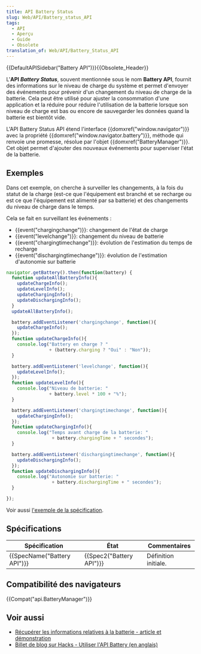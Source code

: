 ```yaml
---
title: API Battery Status
slug: Web/API/Battery_status_API
tags:
  - API
  - Aperçu
  - Guide
  - Obsolete
translation_of: Web/API/Battery_Status_API
---
```

{{DefaultAPISidebar("Battery API")}}{{Obsolete_Header}}

L'**API _Battery Status_**, souvent mentionnée sous le nom **Battery API**, fournit des informations sur le niveau de charge du système et permet d'envoyer des événements pour prévenir d'un changement du niveau de charge de la batterie. Cela peut être utilisé pour ajuster la consommation d'une application et la réduire pour réduire l'utilisation de la batterie lorsque son niveau de charge est bas ou encore de sauvegarder les données quand la batterie est bientôt vide.

L'API Battery Status API étend l'interface {{domxref("window.navigator")}} avec la propriété {{domxref("window.navigator.battery")}}, méthode qui renvoie une promesse, résolue par l'objet {{domxref("BatteryManager")}}. Cet objet permet d'ajouter des nouveaux événements pour superviser l'état de la batterie.

## Exemples

Dans cet exemple, on cherche à surveiller les changements, à la fois du statut de la charge (est-ce que l'équipement est branché et se recharge ou est ce que l'équipement est alimenté par sa batterie) et des changements du niveau de charge dans le temps.

Cela se fait en surveillant les événements :

- {{event("chargingchange")}}: changement de l'êtat de charge
- {{event("levelchange")}}: changement du niveau de batterie
- {{event("chargingtimechange")}}: évolution de l'estimation du temps de recharge
- {{event("dischargingtimechange")}}: évolution de l'estimation d'autonomie sur batterie

```js
navigator.getBattery().then(function(battery) {
  function updateAllBatteryInfo(){
    updateChargeInfo();
    updateLevelInfo();
    updateChargingInfo();
    updateDischargingInfo();
  }
  updateAllBatteryInfo();

  battery.addEventListener('chargingchange', function(){
    updateChargeInfo();
  });
  function updateChargeInfo(){
    console.log("Battery en charge ? "
                + (battery.charging ? "Oui" : "Non"));
  }

  battery.addEventListener('levelchange', function(){
    updateLevelInfo();
  });
  function updateLevelInfo(){
    console.log("Niveau de batterie: "
                + battery.level * 100 + "%");
  }

  battery.addEventListener('chargingtimechange', function(){
    updateChargingInfo();
  });
  function updateChargingInfo(){
    console.log("Temps avant charge de la batterie: "
                 + battery.chargingTime + " secondes");
  }

  battery.addEventListener('dischargingtimechange', function(){
    updateDischargingInfo();
  });
  function updateDischargingInfo(){
    console.log("Autonomie sur batterie: "
                 + battery.dischargingTime + " secondes");
  }

});
```

Voir aussi [l'exemple de la spécification](http://www.w3.org/TR/battery-status/#examples).

## Spécifications

| Spécification                        | État                             | Commentaires         |
| ------------------------------------ | -------------------------------- | -------------------- |
| {{SpecName("Battery API")}} | {{Spec2("Battery API")}} | Définition initiale. |

## Compatibilité des navigateurs

{{Compat("api.BatteryManager")}}

## Voir aussi

- [Récupérer les informations relatives à la batterie - article et démonstration](/en-US/Apps/Build/gather_and_modify_data/retrieving_battery_status_information)
- [Billet de blog sur Hacks - Utiliser l'API Battery (en anglais)](http://hacks.mozilla.org/2012/02/using-the-battery-api-part-of-webapi/)
